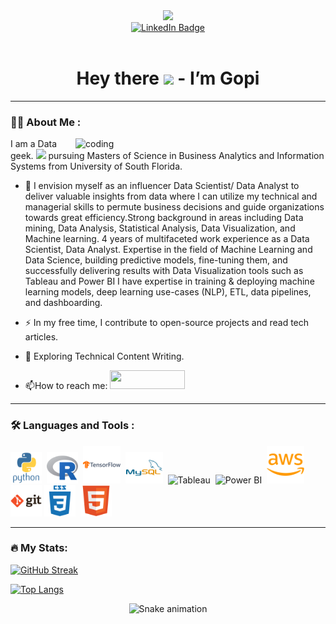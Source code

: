 <div id="header" align="center">
  <img src="https://media.giphy.com/media/M9gbBd9nbDrOTu1Mqx/giphy.gif" width="100"/>
  <div id="badges">
    <a href="https://www.linkedin.com/in/gopichand-yenikapalli-usf/">
      <img src="https://img.shields.io/badge/LinkedIn-blue?style=for-the-badge&logo=linkedin&logoColor=white" alt="LinkedIn Badge"/>
    </a>
  </div>
  <img src="https://komarev.com/ghpvc/?username=Asrst&style=flat-square&color=blue" alt=""/>
  <h1>
    Hey there
    <img src="https://media.giphy.com/media/hvRJCLFzcasrR4ia7z/giphy.gif" width="30px"/>
     -  I’m Gopi
  </h1>
</div>

---

### :man_technologist: About Me :
<img align="right" alt="coding" width="400" src="https://camo.githubusercontent.com/5ddf73ad3a205111cf8c686f687fc216c2946a75005718c8da5b837ad9de78c9/68747470733a2f2f7468756d62732e6766796361742e636f6d2f4576696c4e657874446576696c666973682d736d616c6c2e676966">

I am a Data geek. <img src="https://media.giphy.com/media/WUlplcMpOCEmTGBtBW/giphy.gif" width="30"> pursuing Masters of Science in Business Analytics and Information Systems from University of South Florida.

- :telescope: I envision myself as an influencer Data Scientist/ Data Analyst to deliver valuable insights from data where I can utilize my technical and managerial skills to permute business decisions and guide organizations towards great efficiency.Strong background in areas including Data mining, Data Analysis, Statistical Analysis, Data Visualization, and Machine learning. 4 years of multifaceted work experience as a Data Scientist, Data Analyst. Expertise in the field of Machine Learning and Data Science, building predictive models, fine-tuning them, and successfully delivering results with Data Visualization tools such as Tableau and Power BI I have expertise in training & deploying machine learning models, deep learning use-cases (NLP), ETL, data pipelines, and dashboarding.

- :zap: In my free time, I contribute to open-source projects and read tech articles.

- :seedling: Exploring Technical Content Writing.

- :mailbox:How to reach me: <a href="https://www.linkedin.com/in/gopichand-yenikapalli-usf/" target="_blank"><img src="https://img.shields.io/badge/-LinkedIn-%230077B5?style=for-the-badge&logo=linkedin&logoColor=white" target="_blank" width="120" height="30" ></a> 
---

### :hammer_and_wrench: Languages and Tools :
<div>
  <img src="https://github.com/devicons/devicon/blob/master/icons/python/python-original-wordmark.svg" title="Python" alt="Python" width="50" height="50"/>&nbsp;
  <img src="https://github.com/devicons/devicon/blob/master/icons/r/r-original.svg" title="R" alt="R" width="50" height="50"/>&nbsp;
  <img src="https://github.com/devicons/devicon/blob/master/icons/tensorflow/tensorflow-original-wordmark.svg" title="TensorFlow" alt="TensorFlow" width="60" height="60"/>&nbsp;
   <img src="https://github.com/devicons/devicon/blob/master/icons/mysql/mysql-original-wordmark.svg" title="MySQL"  alt="MySQL" width="60" height="50"/>&nbsp;
  <img src="https://assets.blogs.bsu.edu/wp-content/uploads/sites/38/2023/02/24133338/Tableau-Logo-1536x864.png" title="Tableau"  alt="Tableau" width="50" height="50"/>&nbsp;
  <img src="https://cdn.windowsreport.com/wp-content/uploads/2019/07/Fix-power-bi-cant-find-app-930x620.jpg" title="Power BI"  alt="Power BI" width="50" height="50"/>&nbsp;
   <img src="https://github.com/devicons/devicon/blob/master/icons/amazonwebservices/amazonwebservices-plain-wordmark.svg" title="AWS" alt="AWS" width="60" height="60"/>&nbsp;
   <img src="https://github.com/devicons/devicon/blob/master/icons/git/git-original-wordmark.svg" title="Git" **alt="Git" width="50" height="50"/>
  <img src="https://github.com/devicons/devicon/blob/master/icons/css3/css3-plain-wordmark.svg"  title="CSS3" alt="CSS" width="50" height="50"/>&nbsp;
  <img src="https://github.com/devicons/devicon/blob/master/icons/html5/html5-original.svg" title="HTML5" alt="HTML" width="50" height="50"/>&nbsp;
  
  ---

### :fire: My Stats:
[![GitHub Streak](https://streak-stats.demolab.com/?user=GopiChandYenikapalli)](https://git.io/streak-stats)

[![Top Langs](https://github-readme-stats.vercel.app/api/top-langs/?username=GopiChandYenikapalli&layout=compact&theme=vision-friendly-dark)](https://github.com/anuraghazra/github-readme-stats)


<div align="center">

  ![Snake animation](https://github.com/danielbped/danielbped/blob/output/github-contribution-grid-snake.svg)
  
</div>


<!---
![GopiChandYenikapalli's GitHub stats](https://github-readme-stats.vercel.app/api?username=anuraghazra&show_icons=true&theme=transparent)
GopiChandYenikapalli/GopiChandYenikapalli is a ✨ special ✨ repository because its `README.md` (this file) appears on your GitHub profile.
You can click the Preview link to take a look at your changes.
--->
